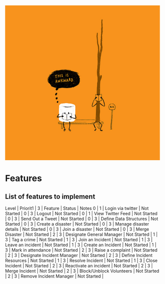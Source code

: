 ![not started....](./awkward.jpg)

# Features

## List of features to implement

Level | Priorit1 | 3 | Feature | Status | Notes
0 | 1 | Login via twitter | Not Started |
0 | 3 | Logout | Not Started |
0 | 1 | View Twitter Feed | Not Started |
0 | 3 | Send Out a Tweet | Not Started |
0 | 3 | Define Data Structures | Not Started |
0 | 3 | Create a disaster | Not Started |
0 | 3 | Manage disaster details | Not Started |
0 | 3 | Join a disaster | Not Started |
0 | 3 | Merge Disaster | Not Started |
2 | 3 | Designate General Manager | Not Started |
1 | 3 | Tag a crime | Not Started |
1 | 3 | Join an Incident | Not Started |
1 | 3 | Leave an incident | Not Started |
1 | 3 | Create an Incident | Not Started |
1 | 3 | Mark in attendance | Not Started |
2 | 3 | Raise a complaint | Not Started |
2 | 3 | Designate Incident Manager | Not Started |
2 | 3 | Define Incident Resources | Not Started |
1 | 3 | Resolve Incident | Not Started |
1 | 3 | Close Incident | Not Started |
2 | 3 | Reactivate an incident | Not Started |
2 | 3 | Merge Incident | Not Started |
2 | 3 | Block/Unblock Volunteers | Not Started |
2 | 3 | Remove Incident Manager | Not Started |
